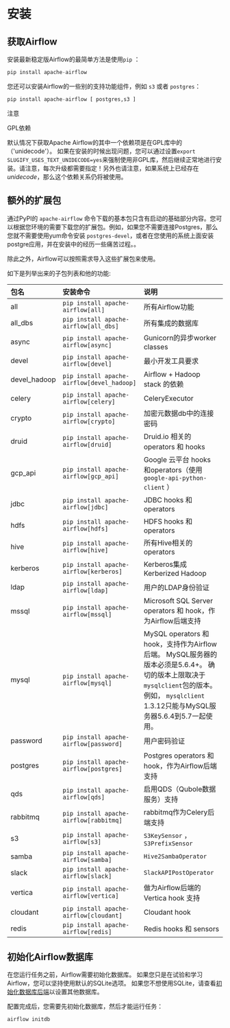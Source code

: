 # 安装

## 获取Airflow

安装最新稳定版Airflow的最简单方法是使用`pip` ：

```py
pip install apache-airflow
```

您还可以安装Airflow的一些别的支持功能组件，例如 ``s3`` 或者 ``postgres``：

```py
pip install apache-airflow [ postgres,s3 ]
```

注意

GPL依赖

默认情况下获取Apache Airflow的其中一个依赖项是在GPL库中的（'unidecode'）。 如果在安装的时候出现问题，您可以通过设置`export SLUGIFY_USES_TEXT_UNIDECODE=yes`来强制使用非GPL库，然后继续正常地进行安装。请注意，每次升级都需要指定！另外也请注意，如果系统上已经存在*unidecode*，那么这个依赖关系仍将被使用。

## 额外的扩展包

通过PyPI的 `apache-airflow` 命令下载的基本包只含有启动的基础部分内容。您可以根据您环境的需要下载您的扩展包。例如，如果您不需要连接Postgres，那么您就不需要使用yum命令安装 `postgres-devel`，或者在您使用的系统上面安装postgre应用，并在安装中的经历一些痛苦过程。。

除此之外，Airflow可以按照需求导入这些扩展包来使用。

如下是列举出来的子包列表和他的功能:

| 包名 | 安装命令 | 说明 |
| :------| :------ | :------ |
| all | `pip install apache-airflow[all]` | 所有Airflow功能 |
| all_dbs | `pip install apache-airflow[all_dbs]` | 所有集成的数据库 |
| async | `pip install apache-airflow[async]` | Gunicorn的异步worker classes |
| devel | `pip install apache-airflow[devel]` | 最小开发工具要求 |
| devel_hadoop | `pip install apache-airflow[devel_hadoop]` | Airflow + Hadoop stack 的依赖 |
| celery | `pip install apache-airflow[celery]` | CeleryExecutor |
| crypto | `pip install apache-airflow[crypto]` | 加密元数据db中的连接密码 |
| druid | `pip install apache-airflow[druid]` | Druid.io 相关的 operators 和 hooks |
| gcp_api | `pip install apache-airflow[gcp_api]` | Google 云平台 hooks 和operators（使用`google-api-python-client` ） |
| jdbc | `pip install apache-airflow[jdbc]` | JDBC hooks 和 operators |
| hdfs | `pip install apache-airflow[hdfs]` | HDFS hooks 和 operators |
| hive | `pip install apache-airflow[hive]` | 所有Hive相关的 operators |
| kerberos | `pip install apache-airflow[kerberos]` | Kerberos集成Kerberized Hadoop |
| ldap | `pip install apache-airflow[ldap]` | 用户的LDAP身份验证 |
| mssql | `pip install apache-airflow[mssql]` | Microsoft SQL Server operators 和 hook，作为Airflow后端支持 |
| mysql | `pip install apache-airflow[mysql]` | MySQL operators 和 hook，支持作为Airflow后端。 MySQL服务器的版本必须是5.6.4+。 确切的版本上限取决于`mysqlclient`包的版本。 例如， `mysqlclient` 1.3.12只能与MySQL服务器5.6.4到5.7一起使用。 |
| password | `pip install apache-airflow[password]` | 用户密码验证 |
| postgres | `pip install apache-airflow[postgres]` | Postgres operators 和 hook，作为Airflow后端支持 |
| qds | `pip install apache-airflow[qds]` | 启用QDS（Qubole数据服务）支持 |
| rabbitmq | `pip install apache-airflow[rabbitmq]` | rabbitmq作为Celery后端支持 |
| s3 | `pip install apache-airflow[s3]` | `S3KeySensor` ， `S3PrefixSensor` |
| samba | `pip install apache-airflow[samba]` | `Hive2SambaOperator` |
| slack | `pip install apache-airflow[slack]` | `SlackAPIPostOperator` |
| vertica | `pip install apache-airflow[vertica]` | 做为Airflow后端的 Vertica hook 支持 |
| cloudant | `pip install apache-airflow[cloudant]` | Cloudant hook  |
| redis | `pip install apache-airflow[redis]` | Redis hooks 和 sensors |

## 初始化Airflow数据库

在您运行任务之前，Airflow需要初始化数据库。 如果您只是在试验和学习Airflow，您可以坚持使用默认的SQLite选项。 如果您不想使用SQLite，请查看[初始化数据库后端](howto/initialize-database.html)以设置其他数据库。

配置完成后，您需要先初始化数据库，然后才能运行任务：

```py
airflow initdb
```
